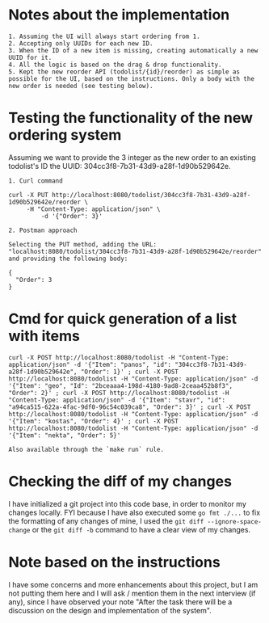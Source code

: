 # Notes about the implementation 

    1. Assuming the UI will always start ordering from 1.
    2. Accepting only UUIDs for each new ID.
    3. When the ID of a new item is missing, creating automatically a new UUID for it.
    4. All the logic is based on the drag & drop functionality.
    5. Kept the new reorder API (todolist/{id}/reorder) as simple as possible for the UI, based on the instructions. Only a body with the new order is needed (see testing below).


# Testing the functionality of the new ordering system

Assuming we want to provide the 3 integer as the new order to an existing todolist's ID the UUID: 304cc3f8-7b31-43d9-a28f-1d90b529642e. 

    1. Curl command

    curl -X PUT http://localhost:8080/todolist/304cc3f8-7b31-43d9-a28f-1d90b529642e/reorder \
         -H "Content-Type: application/json" \
             -d '{"Order": 3}'

    2. Postman approach 

    Selecting the PUT method, adding the URL: "localhost:8080/todolist/304cc3f8-7b31-43d9-a28f-1d90b529642e/reorder" and providing the following body:

    {
      "Order": 3
    }


# Cmd for quick generation of a list with items

    curl -X POST http://localhost:8080/todolist -H "Content-Type: application/json" -d '{"Item": "panos", "id": "304cc3f8-7b31-43d9-a28f-1d90b529642e", "Order": 1}' ; curl -X POST http://localhost:8080/todolist -H "Content-Type: application/json" -d '{"Item": "geo", "Id": "2bceaaa4-198d-4180-9ad8-2ceaa452b8f3", "Order": 2}' ; curl -X POST http://localhost:8080/todolist -H "Content-Type: application/json" -d '{"Item": "stavr", "id": "a94ca515-622a-4fac-9df0-96c54c039ca8", "Order": 3}' ; curl -X POST http://localhost:8080/todolist -H "Content-Type: application/json" -d '{"Item": "kostas", "Order": 4}' ; curl -X POST http://localhost:8080/todolist -H "Content-Type: application/json" -d '{"Item": "nekta", "Order": 5}'

    Also available through the `make run` rule.


# Checking the diff of my changes 

I have initialized a git project into this code base, in order to monitor my changes locally. FYI because I have also executed some `go fmt ./...` to fix the formatting of any changes of mine, I used the `git diff --ignore-space-change` or the `git diff -b` command to have a clear view of my changes.


# Note based on the instructions

I have some concerns and more enhancements about this project, but I am not putting them here and I will ask / mention them in the next interview (if any), since I have observed your note "After the task there will be a discussion on the design and implementation of the system".
